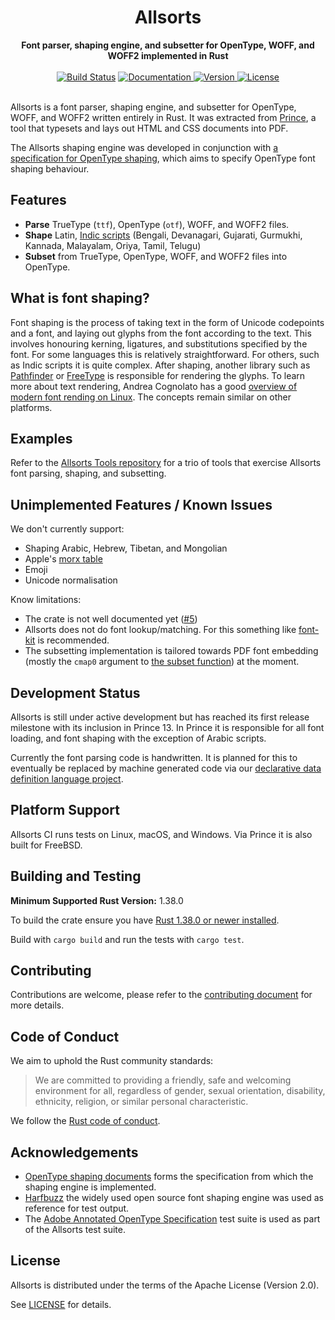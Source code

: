 <h1 align="center">
  <img src="https://github.com/yeslogic/allsorts/raw/master/allsorts.svg?sanitize=1" alt=""><br>
  Allsorts
</h1>

<div align="center">
  <strong>Font parser, shaping engine, and subsetter for OpenType, WOFF, and WOFF2 implemented in Rust</strong>
</div>

<br>

<div align="center">
  <a href="https://travis-ci.com/yeslogic/allsorts">
    <img src="https://travis-ci.com/yeslogic/allsorts.svg?token=4GA6ydxNNeb6XeELrMmg&amp;branch=master" alt="Build Status"></a>
  <a href="https://docs.rs/allsorts">
    <img src="https://docs.rs/allsorts/badge.svg" alt="Documentation">
  </a>
  <a href="https://crates.io/crates/allsorts">
    <img src="https://img.shields.io/crates/v/allsorts.svg" alt="Version">
  </a>
  <a href="https://github.com/yeslogic/allsorts/blob/master/LICENSE">
    <img src="https://img.shields.io/crates/l/allsorts.svg" alt="License">
  </a>
</div>

<br>

Allsorts is a font parser, shaping engine, and subsetter for OpenType, WOFF, and WOFF2
written entirely in Rust. It was extracted from
[Prince](https://www.princexml.com/), a tool that typesets and lays out HTML
and CSS documents into PDF.

The Allsorts shaping engine was developed in conjunction with [a specification
for OpenType shaping](https://github.com/n8willis/opentype-shaping-documents/),
which aims to specify OpenType font shaping behaviour.

## Features

* **Parse** TrueType (`ttf`), OpenType (`otf`), WOFF, and WOFF2 files.
* **Shape** Latin, [Indic scripts](https://en.wikipedia.org/wiki/Languages_of_India)
  (Bengali, Devanagari, Gujarati, Gurmukhi, Kannada, Malayalam, Oriya, Tamil, Telugu)
* **Subset** from TrueType, OpenType, WOFF, and WOFF2 files into OpenType.

## What is font shaping?

Font shaping is the process of taking text in the form of Unicode codepoints
and a font, and laying out glyphs from the font according to the text. This
involves honouring kerning, ligatures, and substitutions specified by the font.
For some languages this is relatively straightforward. For others, such as
Indic scripts it is quite complex. After shaping, another library such as
[Pathfinder](https://github.com/servo/pathfinder) or
[FreeType](https://www.freetype.org/) is responsible for rendering the glyphs.
To learn more about text rendering, Andrea Cognolato has a good [overview of
modern font rending on
Linux](https://mrandri19.github.io/2019/07/24/modern-text-rendering-linux-overview.html).
The concepts remain similar on other platforms.

## Examples

Refer to the [Allsorts Tools repository](https://github.com/yeslogic/allsorts-tools) for
a trio of tools that exercise Allsorts font parsing, shaping, and subsetting.

## Unimplemented Features / Known Issues

We don't currently support:

* Shaping Arabic, Hebrew, Tibetan, and Mongolian
* Apple's [morx table](https://developer.apple.com/fonts/TrueType-Reference-Manual/RM06/Chap6morx.html)
* Emoji
* Unicode normalisation

Know limitations:

* The crate is not well documented yet ([#5](https://github.com/yeslogic/allsorts/issues/5))
* Allsorts does not do font lookup/matching. For this something like
  [font-kit](https://github.com/pcwalton/font-kit) is recommended.
* The subsetting implementation is tailored towards PDF font embedding (mostly
  the `cmap0` argument to
  [the subset function](https://docs.rs/allsorts/latest/allsorts/subset/fn.subset.html))
  at the moment.

## Development Status

Allsorts is still under active development but has reached its first release
milestone with its inclusion in Prince 13. In Prince it is responsible for
all font loading, and font shaping with the exception of Arabic scripts.

Currently the font parsing code is handwritten. It is planned for this to
eventually be replaced by machine generated code via our [declarative data
definition language project](https://github.com/yeslogic/ddl/).

## Platform Support

Allsorts CI runs tests on Linux, macOS, and Windows. Via Prince it is also
built for FreeBSD.

## Building and Testing

**Minimum Supported Rust Version:** 1.38.0

To build the crate ensure you have [Rust 1.38.0 or newer installed](https://www.rust-lang.org/tools/install).

Build with `cargo build` and run the tests with `cargo test`.

## Contributing

Contributions are welcome, please refer to the
[contributing document](https://github.com/yeslogic/allsorts/blob/master/CONTRIBUTING.md)
for more details.

## Code of Conduct

We aim to uphold the Rust community standards:

> We are committed to providing a friendly, safe and welcoming environment for
> all, regardless of gender, sexual orientation, disability, ethnicity,
> religion, or similar personal characteristic.

We follow the [Rust code of conduct](https://www.rust-lang.org/policies/code-of-conduct).

## Acknowledgements

* [OpenType shaping documents](https://github.com/n8willis/opentype-shaping-documents/)
  forms the specification from which the shaping engine is implemented.
* [Harfbuzz](https://github.com/harfbuzz/harfbuzz) the widely used open source
  font shaping engine was used as reference for test output.
* The [Adobe Annotated OpenType Specification](https://github.com/adobe-type-tools/aots)
  test suite is used as part of the Allsorts test suite.

## License

Allsorts is distributed under the terms of the Apache License (Version 2.0).

See [LICENSE](https://github.com/yeslogic/allsorts/blob/master/LICENSE) for details.
